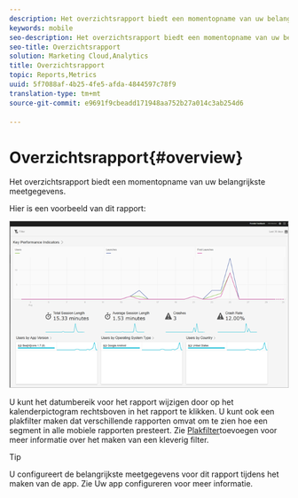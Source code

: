 ```yaml
---
description: Het overzichtsrapport biedt een momentopname van uw belangrijkste meetgegevens.
keywords: mobile
seo-description: Het overzichtsrapport biedt een momentopname van uw belangrijkste meetgegevens.
seo-title: Overzichtsrapport
solution: Marketing Cloud,Analytics
title: Overzichtsrapport
topic: Reports,Metrics
uuid: 5f7088af-4b25-4fe5-afda-4844597c78f9
translation-type: tm+mt
source-git-commit: e9691f9cbeadd171948aa752b27a014c3ab254d6

---
```



# Overzichtsrapport{#overview}

Het overzichtsrapport biedt een momentopname van uw belangrijkste meetgegevens.

Hier is een voorbeeld van dit rapport:

![](assets/report_usage_overview.png)

U kunt het datumbereik voor het rapport wijzigen door op het kalenderpictogram rechtsboven in het rapport te klikken. U kunt ook een plakfilter maken dat verschillende rapporten omvat om te zien hoe een segment in alle mobiele rapporten presteert. Zie [Plakfilter](/help/using/usage/reports-customize/t-sticky-filter.md)toevoegen voor meer informatie over het maken van een kleverig filter.

>[!TIP]
>
>U configureert de belangrijkste meetgegevens voor dit rapport tijdens het maken van de app. Zie Uw app [](/help/using/c-manage-app-settings/c-mob-confg-app/c-mob-confg-app.md)configureren voor meer informatie.

